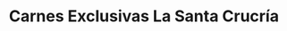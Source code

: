 ---
title: "Carnes Exclusivas La Santa Crucría"
url: /santa-cruz/carnes-exclusivas-la-santa-crucria/
shop: carnicero
---